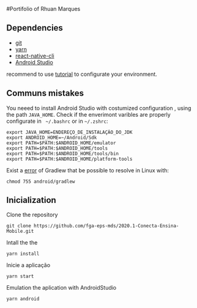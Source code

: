 #Portifolio of Rhuan Marques

## Dependencies
- [git](https://git-scm.com/)
- [yarn](https://yarnpkg.com/)
- [react-native-cli](https://reactnative.dev/docs/0.8/getting-started)
- [Android Studio](https://developer.android.com/studio)

recommend to use [tutorial](https://react-native.rocketseat.dev/) to configurate your environment.

## Communs mistakes

You neeed to install Android Studio with costumized configuration , using the path ```JAVA_HOME```. Check if the enverimont varibles are properly configurate in ``` ~/.bashrc``` or in ```~/.zshrc```:
```
export JAVA_HOME=ENDEREÇO_DE_INSTALAÇÃO_DO_JDK
export ANDROID_HOME=~/Android/Sdk
export PATH=$PATH:$ANDROID_HOME/emulator
export PATH=$PATH:$ANDROID_HOME/tools
export PATH=$PATH:$ANDROID_HOME/tools/bin
export PATH=$PATH:$ANDROID_HOME/platform-tools
```
Exist a [error](https://github.com/facebook/react-native/issues/23306) of Gradlew that be possible to resolve in Linux with:
```
chmod 755 android/gradlew
```

## Inicialization
Clone the repository
```
git clone https://github.com/fga-eps-mds/2020.1-Conecta-Ensina-Mobile.git
```
Intall the the
```
yarn install
```
Inicie a aplicação
```
yarn start
```
Emulation the aplication with AndroidStudio 
```
yarn android
